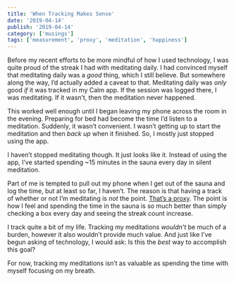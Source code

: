 ```yaml
---
title: 'When Tracking Makes Sense'
date: '2019-04-14'
publish: '2019-04-14'
category: ['musings']
tags: ['measurement', 'proxy', 'meditation', 'happiness']
---
```


Before my recent efforts to be more mindful of how I used technology, I was quite proud of the streak I had with meditating daily. I had convinced myself that meditating daily was a _good_ thing, which I still believe. But somewhere along the way, I’d actually added a caveat to that. Meditating daily was _only_ good _if_ it was tracked in my Calm app. If the session was logged there, I was meditating. If it wasn’t, then the meditation never happened.

This worked well enough until I began leaving my phone across the room in the evening. Preparing for bed had become the time I’d listen to a meditation. Suddenly, it wasn’t convenient. I wasn’t getting up to start the meditation and then _back up_ when it finished. So, I mostly just stopped using the app.

I haven’t stopped meditating though. It just looks like it. Instead of using the app, I’ve started spending ~15 minutes in the sauna every day in silent meditation.

Part of me is tempted to pull out my phone when I get out of the sauna and log the time, but at least so far, I haven’t. The reason is that having a track of whether or not I’m meditating is _not_ the point. [That’s a proxy](https://blog.aboutamazon.com/company-news/2016-letter-to-shareholders). The point is how I feel and spending the time in the sauna is so much better than simply checking a box every day and seeing the streak count increase.

I track quite a bit of my life. Tracking my meditations _wouldn’t_ be much of a burden, however it also wouldn’t provide much value. And just like I’ve begun asking of technology, I would ask: Is this the _best_ way to accomplish this goal?

For now, tracking my meditations isn’t as valuable as spending the time with myself focusing on my breath.
